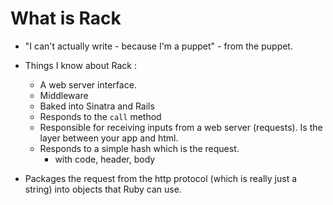 # What is Rack 

* "I can't actually write - because I'm a puppet" - from the puppet. 

* Things I know about Rack : 
  * A web server interface. 
  * Middleware
  * Baked into Sinatra and Rails
  * Responds to the `call` method
  * Responsible for receiving inputs from a web server (requests). Is the layer between your app and html.
  * Responds to a simple hash which is the request. 
    * with code, header, body

* Packages the request from the http protocol (which is really just a string) into objects that Ruby can use. 

